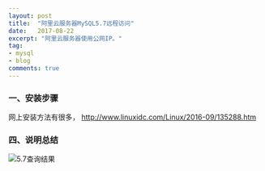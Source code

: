 ```yaml
---
layout: post
title:  "阿里云服务器MySQL5.7远程访问"
date:   2017-08-22
excerpt: "阿里云服务器使用公网IP。"
tag:
- mysql
- blog
comments: true
---
```


### 一、安装步骤
网上安装方法有很多，
http://www.linuxidc.com/Linux/2016-09/135288.htm


### 四、说明总结

![5.7查询结果](XXX.jpg)